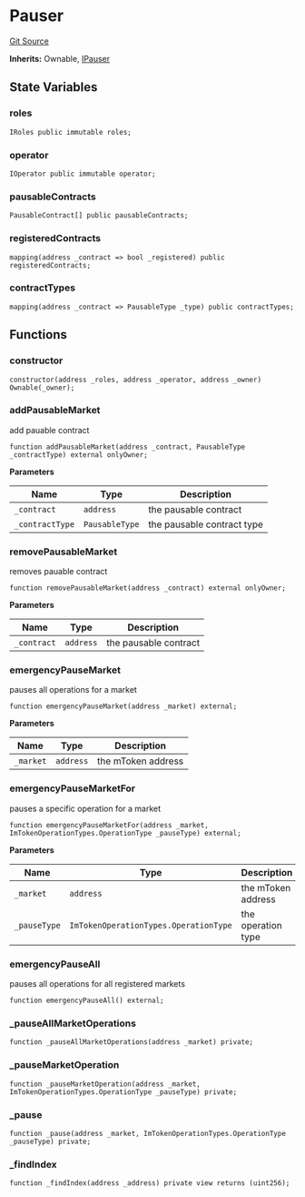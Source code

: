 # Pauser
[Git Source](https://github.com/malda-protocol/malda-lending/blob/157d7bccdcadcb7388d89b00ec47106a82e67e78/src\pauser\Pauser.sol)

**Inherits:**
Ownable, [IPauser](/src\interfaces\IPauser.sol\interface.IPauser.md)


## State Variables
### roles

```solidity
IRoles public immutable roles;
```


### operator

```solidity
IOperator public immutable operator;
```


### pausableContracts

```solidity
PausableContract[] public pausableContracts;
```


### registeredContracts

```solidity
mapping(address _contract => bool _registered) public registeredContracts;
```


### contractTypes

```solidity
mapping(address _contract => PausableType _type) public contractTypes;
```


## Functions
### constructor


```solidity
constructor(address _roles, address _operator, address _owner) Ownable(_owner);
```

### addPausableMarket

add pauable contract


```solidity
function addPausableMarket(address _contract, PausableType _contractType) external onlyOwner;
```
**Parameters**

|Name|Type|Description|
|----|----|-----------|
|`_contract`|`address`|the pausable contract|
|`_contractType`|`PausableType`|the pausable contract type|


### removePausableMarket

removes pauable contract


```solidity
function removePausableMarket(address _contract) external onlyOwner;
```
**Parameters**

|Name|Type|Description|
|----|----|-----------|
|`_contract`|`address`|the pausable contract|


### emergencyPauseMarket

pauses all operations for a market


```solidity
function emergencyPauseMarket(address _market) external;
```
**Parameters**

|Name|Type|Description|
|----|----|-----------|
|`_market`|`address`|the mToken address|


### emergencyPauseMarketFor

pauses a specific operation for a market


```solidity
function emergencyPauseMarketFor(address _market, ImTokenOperationTypes.OperationType _pauseType) external;
```
**Parameters**

|Name|Type|Description|
|----|----|-----------|
|`_market`|`address`|the mToken address|
|`_pauseType`|`ImTokenOperationTypes.OperationType`|the operation type|


### emergencyPauseAll

pauses all operations for all registered markets


```solidity
function emergencyPauseAll() external;
```

### _pauseAllMarketOperations


```solidity
function _pauseAllMarketOperations(address _market) private;
```

### _pauseMarketOperation


```solidity
function _pauseMarketOperation(address _market, ImTokenOperationTypes.OperationType _pauseType) private;
```

### _pause


```solidity
function _pause(address _market, ImTokenOperationTypes.OperationType _pauseType) private;
```

### _findIndex


```solidity
function _findIndex(address _address) private view returns (uint256);
```

